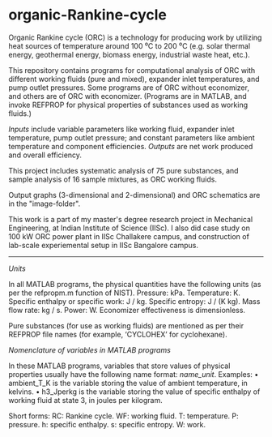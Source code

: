# organic-Rankine-cycle

Organic Rankine cycle (ORC) is a technology for producing work by utilizing heat sources of temperature around 100 ⁰C to 200 ⁰C (e.g. solar thermal energy, geothermal energy, biomass energy, industrial waste heat, etc.).

This repository contains programs for computational analysis of ORC with different working fluids (pure and mixed), expander inlet temperatures, and pump outlet pressures. Some programs are of ORC without economizer, and others are of ORC with economizer. (Programs are in MATLAB, and invoke REFPROP for physical properties of substances used as working fluids.)

*Inputs* include variable parameters like working fluid, expander inlet temperature, pump outlet pressure; and constant parameters like ambient temperature and component efficiencies.
*Outputs* are net work produced and overall efficiency.

This project includes systematic analysis of 75 pure substances, and sample analysis of 16 sample mixtures, as ORC working fluids.

Output graphs (3-dimensional and 2-dimensional) and ORC schematics are in the "image-folder".

This work is a part of my master's degree research project in Mechanical Engineering, at Indian Institute of Science (IISc).
I also did case study on 100 kW ORC power plant in IISc Challakere campus, and construction of lab-scale experiemental setup in IISc Bangalore campus.

-----------------------------------------------------------------------------------------------------------------

*Units*

In all MATLAB programs, the physical quantities have the following units (as per the refpropm.m function of NIST).
Pressure: kPa. 
Temperature: K. 
Specific enthalpy or specific work: J / kg. 
Specific entropy: J / (K kg). 
Mass flow rate: kg / s. 
Power: W. 
Economizer effectiveness is dimensionless.

Pure substances (for use as working fluids) are mentioned as per their REFPROP file names (for example, ‘CYCLOHEX’ for cyclohexane).

*Nomenclature of variables in MATLAB programs*

In these MATLAB programs, variables that store values of physical properties usually have the following name format: *name_unit*.
Examples:
• ambient_T_K is the variable storing the value of ambient temperature, in kelvins. 
• h3_Jperkg is the variable storing the value of specific enthalpy of working fluid at state 3, in joules per kilogram. 
  
Short forms:
RC: Rankine cycle.
WF: working fluid.
T: temperature.
P: pressure.
h: specific enthalpy.
s: specific entropy.
W: work.
